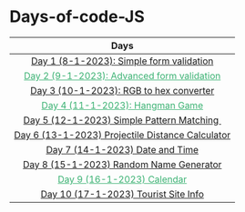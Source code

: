 # Days-of-code-JS

| Days                                                                                                                                                      |
|:---------------------------------------------------------------------------------------------------------------------------------------------------------:|
| <a href="https://github.com/sohrabhamza/Days-of-code-JS/blob/main/Day%201/info.md"> Day 1 (8-1-2023): Simple form validation </a>                         |
| <a style="color:#3BB273" href="https://github.com/sohrabhamza/Days-of-code-JS/blob/main/Day%202/info.md"> Day 2 (9-1-2023): Advanced form validation </a> |
| <a href="https://github.com/sohrabhamza/Days-of-code-JS/blob/main/Day%203/info.md"> Day 3 (10-1-2023): RGB to hex converter </a>                          |
| <a style="color:#3BB273" href="https://github.com/sohrabhamza/Days-of-code-JS/blob/main/Day%204/info.md"> Day 4 (11-1-2023): Hangman Game </a>            |
| <a href="https://github.com/sohrabhamza/Days-of-code-JS/blob/main/Day%205/info.md"> Day 5 (12-1-2023) Simple Pattern Matching </a>                        |
| <a href="https://github.com/sohrabhamza/Days-of-code-JS/blob/main/Day%206/info.md"> Day 6 (13-1-2023) Projectile Distance Calculator</a>                  |
| <a href="https://github.com/sohrabhamza/Days-of-code-JS/blob/main/Day%207/info.md"> Day 7 (14-1-2023) Date and Time</a>                                   |
| <a href="https://github.com/sohrabhamza/Days-of-code-JS/blob/main/Day%208/info.md"> Day 8 (15-1-2023) Random Name Generator</a>                           |
| <a style="color:#3BB273" href="https://github.com/sohrabhamza/Days-of-code-JS/blob/main/Day%209/info.md"> Day 9 (16-1-2023) Calendar</a>                  |
| <a href="https://github.com/sohrabhamza/Days-of-code-JS/blob/main/Day%2010/info.md"> Day 10 (17-1-2023) Tourist Site Info</a>                             |
